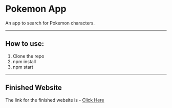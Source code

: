# Pokemon App
An app to search for Pokemon characters.

---

## How to use:
1. Clone the repo
1. npm install
1. npm start

---

## Finished Website
The link for the finished website is - [Click Here](https://react-pokemon-app-project1.netlify.app/)
